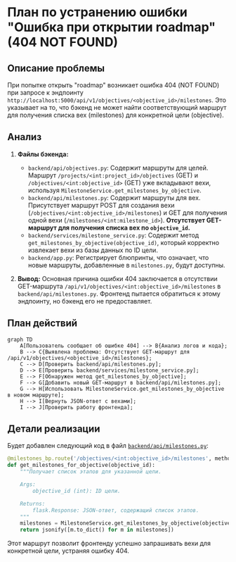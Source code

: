 # План по устранению ошибки "Ошибка при открытии roadmap" (404 NOT FOUND)

## Описание проблемы
При попытке открыть "roadmap" возникает ошибка 404 (NOT FOUND) при запросе к эндпоинту `http://localhost:5000/api/v1/objectives/<objective_id>/milestones`. Это указывает на то, что бэкенд не может найти соответствующий маршрут для получения списка вех (milestones) для конкретной цели (objective).

## Анализ
1.  **Файлы бэкенда:**
    *   `backend/api/objectives.py`: Содержит маршруты для целей. Маршрут `/projects/<int:project_id>/objectives` (GET) и `/objectives/<int:objective_id>` (GET) уже вкладывают вехи, используя `MilestoneService.get_milestones_by_objective`.
    *   `backend/api/milestones.py`: Содержит маршруты для вех. Присутствует маршрут POST для создания вехи (`/objectives/<int:objective_id>/milestones`) и GET для получения одной вехи (`/milestones/<int:milestone_id>`). **Отсутствует GET-маршрут для получения списка вех по `objective_id`.**
    *   `backend/services/milestone_service.py`: Содержит метод `get_milestones_by_objective(objective_id)`, который корректно извлекает вехи из базы данных по ID цели.
    *   `backend/app.py`: Регистрирует блюпринты, что означает, что новые маршруты, добавленные в `milestones.py`, будут доступны.

2.  **Вывод:**
    Основная причина ошибки 404 заключается в отсутствии GET-маршрута `/api/v1/objectives/<int:objective_id>/milestones` в `backend/api/milestones.py`. Фронтенд пытается обратиться к этому эндпоинту, но бэкенд его не предоставляет.

## План действий

```mermaid
graph TD
    A[Пользователь сообщает об ошибке 404] --> B{Анализ логов и кода};
    B --> C{Выявлена проблема: Отсутствует GET-маршрут для /api/v1/objectives/<objective_id>/milestones};
    C --> D[Проверить backend/api/milestones.py];
    D --> E[Проверить backend/services/milestone_service.py];
    E --> F[Обнаружен метод get_milestones_by_objective];
    F --> G[Добавить новый GET-маршрут в backend/api/milestones.py];
    G --> H[Использовать MilestoneService.get_milestones_by_objective в новом маршруте];
    H --> I[Вернуть JSON-ответ с вехами];
    I --> J[Проверить работу фронтенда];
```

## Детали реализации

Будет добавлен следующий код в файл [`backend/api/milestones.py`](backend/api/milestones.py):

```python
@milestones_bp.route('/objectives/<int:objective_id>/milestones', methods=['GET'])
def get_milestones_for_objective(objective_id):
    """Получает список этапов для указанной цели.

    Args:
        objective_id (int): ID цели.

    Returns:
        flask.Response: JSON-ответ, содержащий список этапов.
    """
    milestones = MilestoneService.get_milestones_by_objective(objective_id)
    return jsonify([m.to_dict() for m in milestones])
```

Этот маршрут позволит фронтенду успешно запрашивать вехи для конкретной цели, устраняя ошибку 404.